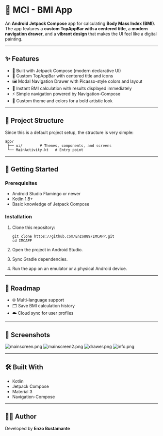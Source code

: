 # 🎨 MCI - BMI App

An **Android Jetpack Compose** app for calculating **Body Mass Index (BMI)**.
The app features a **custom TopAppBar with a centered title**, a **modern navigation drawer**, and a **vibrant design** that makes the UI feel like a digital painting.

---

## ✨ Features

* 📱 Built with Jetpack Compose (modern declarative UI)
* 🎨 Custom TopAppBar with centered title and icons
* 🖼️ Modal Navigation Drawer with Picasso-style colors and layout
* 🧮 Instant BMI calculation with results displayed immediately
* ⚡ Simple navigation powered by Navigation-Compose
* 🌙 Custom theme and colors for a bold artistic look

---

## 📂 Project Structure

Since this is a default project setup, the structure is very simple:

```
app/
 ├── ui/        # Themes, components, and screens
 └── MainActivity.kt   # Entry point
```

---

## 🚀 Getting Started

### Prerequisites

* Android Studio Flamingo or newer
* Kotlin 1.8+
* Basic knowledge of Jetpack Compose

### Installation

1. Clone this repository:

   ```
   git clone https://github.com/Enzo889/IMCAPP.git
   cd IMCAPP
   ```

2. Open the project in Android Studio.

3. Sync Gradle dependencies.

4. Run the app on an emulator or a physical Android device.

---

## 🔮 Roadmap

* 🌐 Multi-language support
* 🗂️ Save BMI calculation history
* ☁️ Cloud sync for user profiles

---

## 📸 Screenshots

![mainscreen.png](app/src/main/java/com/example/imc_app/assets/mainscreen.png)
![mainscreen2.png](app/src/main/java/com/example/imc_app/assets/mainscreen2.png)
![drawer.png](app/src/main/java/com/example/imc_app/assets/drawer.png)
![info.png](app/src/main/java/com/example/imc_app/assets/info.png)

---

## 🛠️ Built With

* Kotlin
* Jetpack Compose
* Material 3
* Navigation-Compose

---

## 👨‍🎨 Author

Developed by **Enzo Bustamante**



